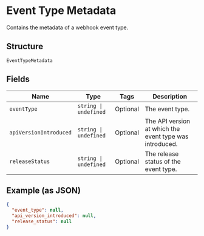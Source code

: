 
# Event Type Metadata

Contains the metadata of a webhook event type.

## Structure

`EventTypeMetadata`

## Fields

| Name | Type | Tags | Description |
|  --- | --- | --- | --- |
| `eventType` | `string \| undefined` | Optional | The event type. |
| `apiVersionIntroduced` | `string \| undefined` | Optional | The API version at which the event type was introduced. |
| `releaseStatus` | `string \| undefined` | Optional | The release status of the event type. |

## Example (as JSON)

```json
{
  "event_type": null,
  "api_version_introduced": null,
  "release_status": null
}
```

